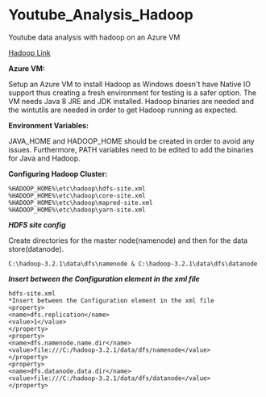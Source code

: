 # Youtube_Analysis_Hadoop
Youtube data analysis with hadoop on an Azure VM

[Hadoop Link](https://www.apache.org/dyn/closer.cgi/hadoop/common)

**Azure VM:**

Setup an Azure VM to install Hadoop as Windows doesn't have Native IO support thus creating a fresh environment for testing is a safer option. The VM needs Java 8 JRE and JDK installed. Hadoop binaries are needed and the wintutils are needed in order to get Hadoop running as expected. 

**Environment Variables:**

JAVA_HOME and HADOOP_HOME should be created in order to avoid any issues. Furthermore, PATH variables need to be edited to add the binaries for Java and Hadoop.

**Configuring Hadoop Cluster:**

```
%HADOOP_HOME%\etc\hadoop\hdfs-site.xml
%HADOOP_HOME%\etc\hadoop\core-site.xml
%HADOOP_HOME%\etc\hadoop\mapred-site.xml
%HADOOP_HOME%\etc\hadoop\yarn-site.xml
```

***HDFS site config***

Create directories for the master node(namenode) and then for the data store(datanode).
```
C:\hadoop-3.2.1\data\dfs\namenode & C:\hadoop-3.2.1\data\dfs\datanode
```
***Insert between the Configuration element in the xml file***
```
hdfs-site.xml
*Insert between the Configuration element in the xml file
<property>
<name>dfs.replication</name>
<value>1</value>
</property>
<property>
<name>dfs.namenode.name.dir</name>
<value>file:///C:/hadoop-3.2.1/data/dfs/namenode</value>
</property>
<property>
<name>dfs.datanode.data.dir</name>
<value>file:///C:/hadoop-3.2.1/data/dfs/datanode</value>
</property>

```
